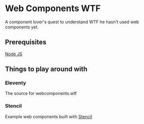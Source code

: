 # Web Components WTF

A component lover's quest to understand WTF he hasn't used web components yet.

## Prerequisites

[Node JS](https://nodejs.org/)

## Things to play around with

### Eleventy

The source for webcomponents.wtf

### Stencil

Example web components built with [Stencil](https://stenciljs.com/)